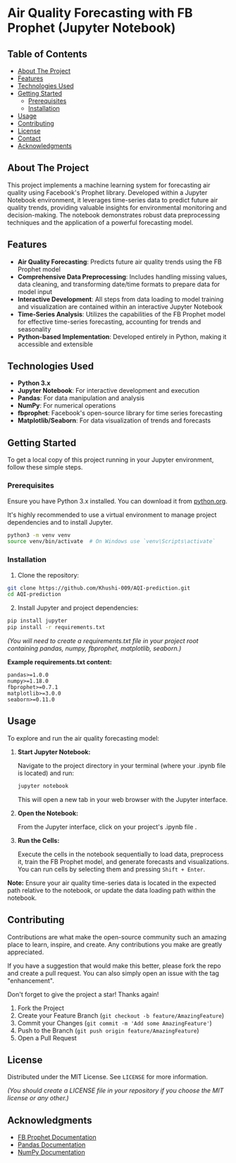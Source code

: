 # Air Quality Forecasting with FB Prophet (Jupyter Notebook)

## Table of Contents

- [About The Project](#about-the-project)
- [Features](#features)
- [Technologies Used](#technologies-used)
- [Getting Started](#getting-started)
  - [Prerequisites](#prerequisites)
  - [Installation](#installation)
- [Usage](#usage)
- [Contributing](#contributing)
- [License](#license)
- [Contact](#contact)
- [Acknowledgments](#acknowledgments)

## About The Project

This project implements a machine learning system for forecasting air quality using Facebook's Prophet library. Developed within a Jupyter Notebook environment, it leverages time-series data to predict future air quality trends, providing valuable insights for environmental monitoring and decision-making. The notebook demonstrates robust data preprocessing techniques and the application of a powerful forecasting model.

## Features

- **Air Quality Forecasting**: Predicts future air quality trends using the FB Prophet model
- **Comprehensive Data Preprocessing**: Includes handling missing values, data cleaning, and transforming date/time formats to prepare data for model input
- **Interactive Development**: All steps from data loading to model training and visualization are contained within an interactive Jupyter Notebook
- **Time-Series Analysis**: Utilizes the capabilities of the FB Prophet model for effective time-series forecasting, accounting for trends and seasonality
- **Python-based Implementation**: Developed entirely in Python, making it accessible and extensible

## Technologies Used

- **Python 3.x**
- **Jupyter Notebook**: For interactive development and execution
- **Pandas**: For data manipulation and analysis
- **NumPy**: For numerical operations
- **fbprophet**: Facebook's open-source library for time series forecasting
- **Matplotlib/Seaborn**: For data visualization of trends and forecasts

## Getting Started

To get a local copy of this project running in your Jupyter environment, follow these simple steps.

### Prerequisites

Ensure you have Python 3.x installed. You can download it from [python.org](https://python.org).

It's highly recommended to use a virtual environment to manage project dependencies and to install Jupyter.

```bash
python3 -m venv venv
source venv/bin/activate  # On Windows use `venv\Scripts\activate`
```

### Installation

1. Clone the repository:

```bash
git clone https://github.com/Khushi-009/AQI-prediction.git
cd AQI-prediction
```



2. Install Jupyter and project dependencies:

```bash
pip install jupyter
pip install -r requirements.txt
```

*(You will need to create a requirements.txt file in your project root containing pandas, numpy, fbprophet, matplotlib, seaborn.)*

**Example requirements.txt content:**

```
pandas>=1.0.0
numpy>=1.18.0
fbprophet>=0.7.1
matplotlib>=3.0.0
seaborn>=0.11.0
```

## Usage

To explore and run the air quality forecasting model:

1. **Start Jupyter Notebook:**
   
   Navigate to the project directory in your terminal (where your .ipynb file is located) and run:

   ```bash
   jupyter notebook
   ```

   This will open a new tab in your web browser with the Jupyter interface.

2. **Open the Notebook:**
   
   From the Jupyter interface, click on your project's .ipynb file .

3. **Run the Cells:**
   
   Execute the cells in the notebook sequentially to load data, preprocess it, train the FB Prophet model, and generate forecasts and visualizations. You can run cells by selecting them and pressing `Shift + Enter`.

**Note:** Ensure your air quality time-series data is located in the expected path relative to the notebook, or update the data loading path within the notebook.

## Contributing

Contributions are what make the open-source community such an amazing place to learn, inspire, and create. Any contributions you make are greatly appreciated.

If you have a suggestion that would make this better, please fork the repo and create a pull request. You can also simply open an issue with the tag "enhancement".

Don't forget to give the project a star! Thanks again!

1. Fork the Project
2. Create your Feature Branch (`git checkout -b feature/AmazingFeature`)
3. Commit your Changes (`git commit -m 'Add some AmazingFeature'`)
4. Push to the Branch (`git push origin feature/AmazingFeature`)
5. Open a Pull Request

## License

Distributed under the MIT License. See `LICENSE` for more information.

*(You should create a LICENSE file in your repository if you choose the MIT license or any other.)*


## Acknowledgments

- [FB Prophet Documentation](https://facebook.github.io/prophet/)
- [Pandas Documentation](https://pandas.pydata.org/docs/)
- [NumPy Documentation](https://numpy.org/doc/)
